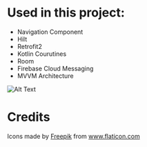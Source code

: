 <h1>Used in this project:</h1>

* Navigation Component
* Hilt
* Retrofit2
* Kotlin Courutines
* Room
* Firebase Cloud Messaging
* MVVM Architecture

![Alt Text](https://media.giphy.com/media/9Ef1LzapK3vT0cnEMK/giphy.gif)

<h1>Credits</h1>
<div>Icons made by <a href="https://www.freepik.com" title="Freepik">Freepik</a> from <a href="https://www.flaticon.com/" title="Flaticon">www.flaticon.com</a></div>
